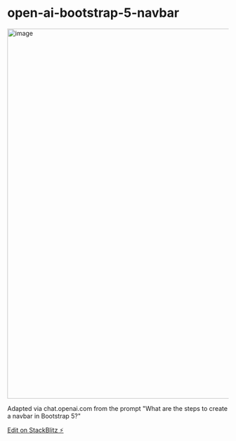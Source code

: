 # open-ai-bootstrap-5-navbar

<img width="843" alt="image" src="https://user-images.githubusercontent.com/2646053/205058385-c9d051fb-2cfd-4e27-9104-7e75b803a399.png">

Adapted via chat.openai.com from the prompt "What are the steps to create a navbar in Bootstrap 5?"

[Edit on StackBlitz ⚡️](https://stackblitz.com/edit/web-platform-naynyh)
